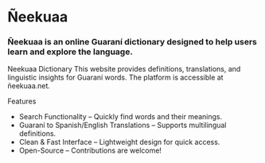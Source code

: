 # Ñeekuaa 
### Ñeekuaa is an online Guaraní dictionary designed to help users learn and explore the language.
Neekuaa Dictionary
This website provides definitions, translations, and linguistic insights for Guaraní words. The platform is accessible at ñeekuaa.net.

Features
- Search Functionality – Quickly find words and their meanings.
- Guaraní to Spanish/English Translations – Supports multilingual definitions.
- Clean & Fast Interface – Lightweight design for quick access.
- Open-Source – Contributions are welcome!
